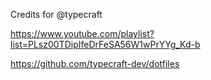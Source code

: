 Credits for @typecraft

https://www.youtube.com/playlist?list=PLsz00TDipIfeDrFeSA56W1wPrYYg_Kd-b

https://github.com/typecraft-dev/dotfiles
